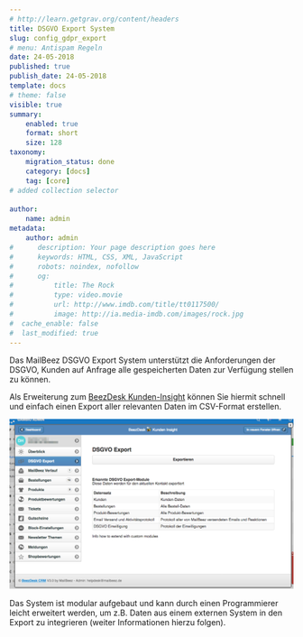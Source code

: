 ```yaml
---
# http://learn.getgrav.org/content/headers
title: DSGVO Export System
slug: config_gdpr_export
# menu: Antispam Regeln
date: 24-05-2018
published: true
publish_date: 24-05-2018
template: docs
# theme: false
visible: true
summary:
    enabled: true
    format: short
    size: 128
taxonomy:
    migration_status: done
    category: [docs]
    tag: [core]
# added collection selector

author:
    name: admin
metadata:
    author: admin
#      description: Your page description goes here
#      keywords: HTML, CSS, XML, JavaScript
#      robots: noindex, nofollow
#      og:
#          title: The Rock
#          type: video.movie
#          url: http://www.imdb.com/title/tt0117500/
#          image: http://ia.media-imdb.com/images/rock.jpg
#  cache_enable: false
#  last_modified: true
---
```


Das MailBeez DSGVO Export System unterstützt die Anforderungen der DSGVO, Kunden auf Anfrage alle gespeicherten Daten zur Verfügung stellen zu können.

Als Erweiterung zum [BeezDesk Kunden-Insight](/dokumentation/configbeez/config_customer_insight) können Sie hiermit schnell und einfach einen Export aller relevanten Daten im CSV-Format erstellen.

![Screen_gdpr_export.de.png](Screen_gdpr_export.de.png)


Das System ist modular aufgebaut und kann durch einen Programmierer leicht erweitert werden, um z.B. Daten aus einem externen System in den Export zu integrieren (weiter Informationen hierzu folgen).

